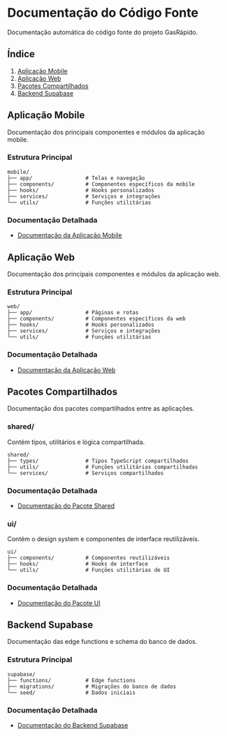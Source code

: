 # Documentação do Código Fonte

Documentação automática do código fonte do projeto GasRápido.

## Índice

1. [Aplicação Mobile](#aplicação-mobile)
2. [Aplicação Web](#aplicação-web)
3. [Pacotes Compartilhados](#pacotes-compartilhados)
4. [Backend Supabase](#backend-supabase)

## Aplicação Mobile

Documentação dos principais componentes e módulos da aplicação mobile.

### Estrutura Principal

```
mobile/
├── app/                 # Telas e navegação
├── components/          # Componentes específicos da mobile
├── hooks/               # Hooks personalizados
├── services/            # Serviços e integrações
└── utils/               # Funções utilitárias
```

### Documentação Detalhada

- [Documentação da Aplicação Mobile](mobile.md)

## Aplicação Web

Documentação dos principais componentes e módulos da aplicação web.

### Estrutura Principal

```
web/
├── app/                 # Páginas e rotas
├── components/          # Componentes específicos da web
├── hooks/               # Hooks personalizados
├── services/            # Serviços e integrações
└── utils/               # Funções utilitárias
```

### Documentação Detalhada

- [Documentação da Aplicação Web](web.md)

## Pacotes Compartilhados

Documentação dos pacotes compartilhados entre as aplicações.

### shared/

Contém tipos, utilitários e lógica compartilhada.

```
shared/
├── types/               # Tipos TypeScript compartilhados
├── utils/               # Funções utilitárias compartilhadas
└── services/            # Serviços compartilhados
```

### Documentação Detalhada

- [Documentação do Pacote Shared](shared.md)

### ui/

Contém o design system e componentes de interface reutilizáveis.

```
ui/
├── components/          # Componentes reutilizáveis
├── hooks/               # Hooks de interface
└── utils/               # Funções utilitárias de UI
```

### Documentação Detalhada

- [Documentação do Pacote UI](ui.md)

## Backend Supabase

Documentação das edge functions e schema do banco de dados.

### Estrutura Principal

```
supabase/
├── functions/           # Edge functions
├── migrations/          # Migrações do banco de dados
└── seed/                # Dados iniciais
```

### Documentação Detalhada

- [Documentação do Backend Supabase](supabase.md)